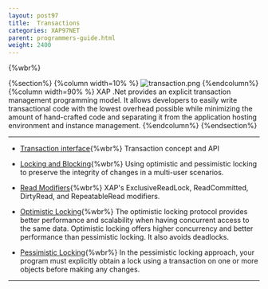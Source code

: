 ```yaml
---
layout: post97
title:  Transactions
categories: XAP97NET
parent: programmers-guide.html
weight: 2400
---
```



{%wbr%}

{%section%}
{%column width=10% %}
![transaction.png](/attachment_files/subject/transaction.png)
{%endcolumn%}
{%column width=90% %}
XAP .Net provides an explicit transaction management programming model. It allows developers to easily write transactional code with the lowest overhead possible while minimizing the amount of hand-crafted code and separating it from the application hosting environment and instance management.
{%endcolumn%}
{%endsection%}

<hr/>

- [Transaction interface](./transaction-management.html){%wbr%}
Transaction concept and API

- [Locking and Blocking](./transaction-locking-and-blocking.html){%wbr%}
Using optimistic and pessimistic locking to preserve the integrity of changes in a multi-user scenarios.

- [Read Modifiers](./transaction-read-modifiers.html){%wbr%}
XAP's ExclusiveReadLock, ReadCommitted, DirtyRead, and RepeatableRead modifiers.

- [Optimistic Locking](./transaction-optimistic-locking.html){%wbr%}
The optimistic locking protocol provides better performance and scalability when having concurrent access to the same data. Optimistic locking offers higher concurrency and better performance than pessimistic locking. It also avoids deadlocks.

- [Pessimistic Locking](./transaction-pessimistic-locking.html){%wbr%}
In the pessimistic locking approach, your program must explicitly obtain a lock using a transaction on one or more objects before making any changes.

<hr/>
